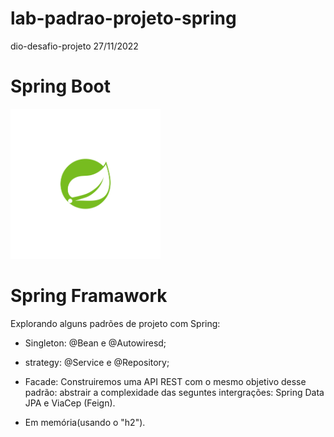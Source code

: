 # lab-padrao-projeto-spring
 dio-desafio-projeto 27/11/2022

# Spring Boot
 <img src="./img/spring2.png" width="240" height="240">

# Spring Framawork

Explorando alguns padrões de projeto com Spring:

* Singleton: @Bean e @Autowiresd;
* strategy: @Service e @Repository;
* Facade: Construiremos uma API REST com o mesmo objetivo
desse padrão: abstrair a complexidade  das seguntes
intergrações: Spring Data JPA e ViaCep (Feign).

* Em memória(usando o "h2").

